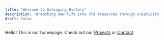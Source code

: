 ```yaml
---
title: "Welcome to Salvaging History"
description: "Breathing new life into old treasures through creativity and craftsmanship."
draft: false
---
```

Hello! This is our homepage. Check out our [Projects](/projects) or [Contact](/contact).

